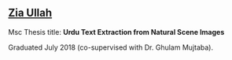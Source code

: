 ## [Zia Ullah](https://hazratali.github.io/)

Msc Thesis title:
**Urdu Text Extraction from Natural Scene Images**

Graduated July 2018 (co-supervised with Dr. Ghulam Mujtaba).
